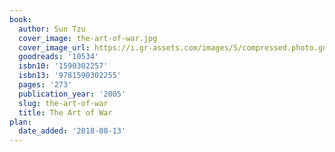 ```yaml
---
book:
  author: Sun Tzu
  cover_image: the-art-of-war.jpg
  cover_image_url: https://i.gr-assets.com/images/S/compressed.photo.goodreads.com/books/1453417993l/10534._SY160_.jpg
  goodreads: '10534'
  isbn10: '1590302257'
  isbn13: '9781590302255'
  pages: '273'
  publication_year: '2005'
  slug: the-art-of-war
  title: The Art of War
plan:
  date_added: '2018-08-13'
---
```

